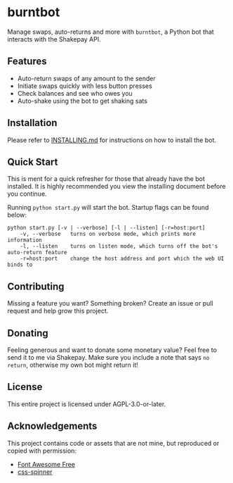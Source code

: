 # burntbot
Manage swaps, auto-returns and more with `burntbot`, a Python bot that interacts with the Shakepay API.

## Features
* Auto-return swaps of any amount to the sender
* Initiate swaps quickly with less button presses
* Check balances and see who owes you
* Auto-shake using the bot to get shaking sats

## Installation
Please refer to [INSTALLING.md](INSTALLING.md) for instructions on how to install the bot.

## Quick Start
This is ment for a quick refresher for those that already have the bot installed. It is highly recommended you view the installing document before you continue.

Running `python start.py` will start the bot. Startup flags can be found below:
```
python start.py [-v | --verbose] [-l | --listen] [-r=host:port]
	-v, --verbose	turns on verbose mode, which prints more information
	-l, --listen	turns on listen mode, which turns off the bot's auto-return feature
	-r=host:port	change the host address and port which the web UI binds to
```

## Contributing
Missing a feature you want? Something broken? Create an issue or pull request and help grow this project.

## Donating
Feeling generous and want to donate some monetary value? Feel free to send it to me via Shakepay. Make sure you include a note that says `no return`, otherwise my own bot might return it!

## License
This entire project is licensed under AGPL-3.0-or-later.

## Acknowledgements
This project contains code or assets that are not mine, but reproduced or copied with permission:
* [Font Awesome Free](https://fontawesome.com/license/free)
* [css-spinner](https://github.com/loadingio/css-spinner/)